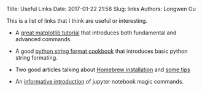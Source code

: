 Title: Useful Links
Date: 2017-01-22 21:58
Slug: links
Authors: Longwen Ou

This is a list of links that I think are useful or interesting.

* A [great matplotlib tutorial](http://nbviewer.ipython.org/github/jrjohansson/scientific-python-lectures/blob/master/Lecture-4-Matplotlib.ipynb) that introduces both fundamental and advanced commands.

* A good [python string format cookbook](https://mkaz.tech/python-string-format.html) that introduces basic python string formating.

* Two good articles talking about [Homebrew installation](https://www.safaribooksonline.com/blog/2014/03/03/homebrew/) and [some tips](https://www.safaribooksonline.com/blog/2014/03/18/keeping-homebrew-date/) 

* An [informative introduction](https://www.dataquest.io/blog/jupyter-notebook-tips-tricks-shortcuts/) of jupyter notebook magic commands.
